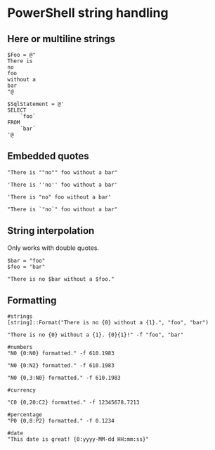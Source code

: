# PowerShell string handling

## Here or multiline strings

```
$Foo = @"
There is
no
foo
without a
bar
"@

$SqlStatement = @'
SELECT
    `foo`
FROM
    `bar`
'@
```

## Embedded quotes


```
"There is ""no"" foo without a bar"

'There is ''no'' foo without a bar'

'There is "no" foo without a bar'

"There is `"no`" foo without a bar"
```

## String interpolation

Only works with double quotes.

```
$bar = "foo"
$foo = "bar"

"There is no $bar without a $foo."
```

## Formatting

```
#strings
[string]::Format("There is no {0} without a {1}.", "foo", "bar")

"There is no {0} without a {1}. {0}{1}!" -f "foo", "bar"

#numbers
"N0 {0:N0} formatted." -f 610.1983

"N0 {0:N2} formatted." -f 610.1983

"N0 {0,3:N0} formatted." -f 610.1983

#currency

"C0 {0,20:C2} formatted." -f 12345678.7213

#percentage
"P0 {0,8:P2} formatted." -f 0.1234

#date
"This date is great! {0:yyyy-MM-dd HH:mm:ss}"
```
